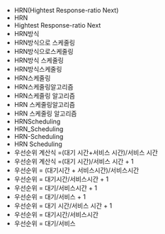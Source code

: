 - HRN(Hightest Response-ratio Next)
- HRN
- Hightest Response-ratio Next
- HRN방식
- HRN방식으로 스케줄링
- HRN방식으로스케줄링
- HRN방식 스케줄링
- HRN방식스케줄링
- HRN스케줄링
- HRN스케줄링알고리즘
- HRN스케줄링 알고리즘
- HRN 스케줄링알고리즘
- HRN 스케줄링 알고리즘
- HRNScheduling
- HRN_Scheduling
- HRN-Scheduling
- HRN Scheduling
- 우선순위 계산식 =(대기 시간+서비스 시간)/서비스 시간
- 우선순위 계산식 =(대기 시간)/서비스 시간 + 1
- 우선순위 = (대기시간 + 서비스시간)/서비스시간
- 우선순위 = 대기시간/서비스시간 + 1 
- 우선순위 = 대기/서비스시간 + 1 
- 우선순위 = 대기/서비스 + 1 
- 우선순위 = 대기 시간/서비스 시간 + 1 
- 우선순위 = 대기시간/서비스시간
- 우선순위 = 대기/서비스